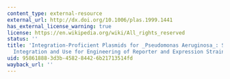 ```yaml
---
content_type: external-resource
external_url: http://dx.doi.org/10.1006/plas.1999.1441
has_external_license_warning: true
license: https://en.wikipedia.org/wiki/All_rights_reserved
status: ''
title: 'Integration-Proficient Plasmids for _Pseudomonas Aeruginosa_: Site-Specific
  Integration and Use for Engineering of Reporter and Expression Strains'
uid: 95861888-3d3b-4582-8442-6b21713514fd
wayback_url: ''
---
```

